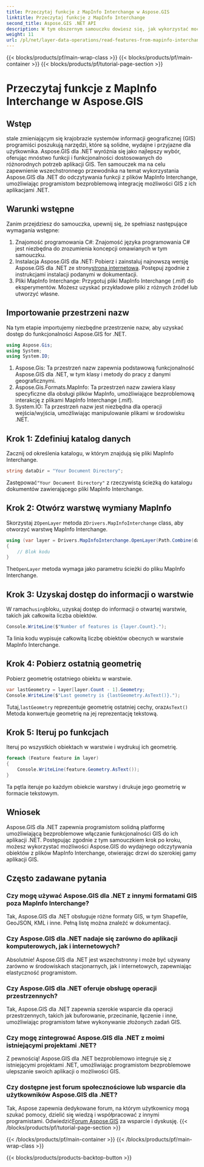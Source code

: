 ```yaml
---
title: Przeczytaj funkcje z MapInfo Interchange w Aspose.GIS
linktitle: Przeczytaj funkcje z MapInfo Interchange
second_title: Aspose.GIS .NET API
description: W tym obszernym samouczku dowiesz się, jak wykorzystać moc Aspose.GIS dla .NET do odczytywania obiektów z plików MapInfo Interchange.
weight: 11
url: /pl/net/layer-data-operations/read-features-from-mapinfo-interchange/
---
```


{{< blocks/products/pf/main-wrap-class >}}
{{< blocks/products/pf/main-container >}}
{{< blocks/products/pf/tutorial-page-section >}}

# Przeczytaj funkcje z MapInfo Interchange w Aspose.GIS

## Wstęp
stale zmieniającym się krajobrazie systemów informacji geograficznej (GIS) programiści poszukują narzędzi, które są solidne, wydajne i przyjazne dla użytkownika. Aspose.GIS dla .NET wyróżnia się jako najlepszy wybór, oferując mnóstwo funkcji i funkcjonalności dostosowanych do różnorodnych potrzeb aplikacji GIS. Ten samouczek ma na celu zapewnienie wszechstronnego przewodnika na temat wykorzystania Aspose.GIS dla .NET do odczytywania funkcji z plików MapInfo Interchange, umożliwiając programistom bezproblemową integrację możliwości GIS z ich aplikacjami .NET.
## Warunki wstępne
Zanim przejdziesz do samouczka, upewnij się, że spełniasz następujące wymagania wstępne:
1. Znajomość programowania C#: Znajomość języka programowania C# jest niezbędna do zrozumienia koncepcji omawianych w tym samouczku.
2.  Instalacja Aspose.GIS dla .NET: Pobierz i zainstaluj najnowszą wersję Aspose.GIS dla .NET ze strony[strona internetowa](https://releases.aspose.com/gis/net/). Postępuj zgodnie z instrukcjami instalacji podanymi w dokumentacji.
3. Pliki MapInfo Interchange: Przygotuj pliki MapInfo Interchange (.mif) do eksperymentów. Możesz uzyskać przykładowe pliki z różnych źródeł lub utworzyć własne.

## Importowanie przestrzeni nazw
Na tym etapie importujemy niezbędne przestrzenie nazw, aby uzyskać dostęp do funkcjonalności Aspose.GIS for .NET.
```csharp
using Aspose.Gis;
using System;
using System.IO;
```
1. Aspose.Gis: Ta przestrzeń nazw zapewnia podstawową funkcjonalność Aspose.GIS dla .NET, w tym klasy i metody do pracy z danymi geograficznymi.
2. Aspose.Gis.Formats.MapInfo: Ta przestrzeń nazw zawiera klasy specyficzne dla obsługi plików MapInfo, umożliwiające bezproblemową interakcję z plikami MapInfo Interchange (.mif).
3. System.IO: Ta przestrzeń nazw jest niezbędna dla operacji wejścia/wyjścia, umożliwiając manipulowanie plikami w środowisku .NET.

## Krok 1: Zdefiniuj katalog danych
Zacznij od określenia katalogu, w którym znajdują się pliki MapInfo Interchange.
```csharp
string dataDir = "Your Document Directory";
```
 Zastępować`"Your Document Directory"` z rzeczywistą ścieżką do katalogu dokumentów zawierającego pliki MapInfo Interchange.
## Krok 2: Otwórz warstwę wymiany MapInfo
 Skorzystaj z`OpenLayer` metoda z`Drivers.MapInfoInterchange` class, aby otworzyć warstwę MapInfo Interchange.
```csharp
using (var layer = Drivers.MapInfoInterchange.OpenLayer(Path.Combine(dataDir, "data.mif")))
{
    // Blok kodu
}
```
 The`OpenLayer` metoda wymaga jako parametru ścieżki do pliku MapInfo Interchange.
## Krok 3: Uzyskaj dostęp do informacji o warstwie
 W ramach`using`bloku, uzyskaj dostęp do informacji o otwartej warstwie, takich jak całkowita liczba obiektów.
```csharp
Console.WriteLine($"Number of features is {layer.Count}.");
```
Ta linia kodu wypisuje całkowitą liczbę obiektów obecnych w warstwie MapInfo Interchange.
## Krok 4: Pobierz ostatnią geometrię
Pobierz geometrię ostatniego obiektu w warstwie.
```csharp
var lastGeometry = layer[layer.Count - 1].Geometry;
Console.WriteLine($"Last geometry is {lastGeometry.AsText()}.");
```
 Tutaj,`lastGeometry` reprezentuje geometrię ostatniej cechy, oraz`AsText()` Metoda konwertuje geometrię na jej reprezentację tekstową.
## Krok 5: Iteruj po funkcjach
Iteruj po wszystkich obiektach w warstwie i wydrukuj ich geometrię.
```csharp
foreach (Feature feature in layer)
{
    Console.WriteLine(feature.Geometry.AsText());
}
```
Ta pętla iteruje po każdym obiekcie warstwy i drukuje jego geometrię w formacie tekstowym.

## Wniosek
Aspose.GIS dla .NET zapewnia programistom solidną platformę umożliwiającą bezproblemowe włączanie funkcjonalności GIS do ich aplikacji .NET. Postępując zgodnie z tym samouczkiem krok po kroku, możesz wykorzystać możliwości Aspose.GIS do wydajnego odczytywania obiektów z plików MapInfo Interchange, otwierając drzwi do szerokiej gamy aplikacji GIS.
## Często zadawane pytania
### Czy mogę używać Aspose.GIS dla .NET z innymi formatami GIS poza MapInfo Interchange?
Tak, Aspose.GIS dla .NET obsługuje różne formaty GIS, w tym Shapefile, GeoJSON, KML i inne. Pełną listę można znaleźć w dokumentacji.
### Czy Aspose.GIS dla .NET nadaje się zarówno do aplikacji komputerowych, jak i internetowych?
Absolutnie! Aspose.GIS dla .NET jest wszechstronny i może być używany zarówno w środowiskach stacjonarnych, jak i internetowych, zapewniając elastyczność programistom.
### Czy Aspose.GIS dla .NET oferuje obsługę operacji przestrzennych?
Tak, Aspose.GIS dla .NET zapewnia szerokie wsparcie dla operacji przestrzennych, takich jak buforowanie, przecinanie, łączenie i inne, umożliwiając programistom łatwe wykonywanie złożonych zadań GIS.
### Czy mogę zintegrować Aspose.GIS dla .NET z moimi istniejącymi projektami .NET?
Z pewnością! Aspose.GIS dla .NET bezproblemowo integruje się z istniejącymi projektami .NET, umożliwiając programistom bezproblemowe ulepszanie swoich aplikacji o możliwości GIS.
### Czy dostępne jest forum społecznościowe lub wsparcie dla użytkowników Aspose.GIS dla .NET?
Tak, Aspose zapewnia dedykowane forum, na którym użytkownicy mogą szukać pomocy, dzielić się wiedzą i współpracować z innymi programistami. Odwiedzić[Forum Aspose.GIS](https://forum.aspose.com/c/gis/33) za wsparcie i dyskusję.
{{< /blocks/products/pf/tutorial-page-section >}}

{{< /blocks/products/pf/main-container >}}
{{< /blocks/products/pf/main-wrap-class >}}

{{< blocks/products/products-backtop-button >}}
